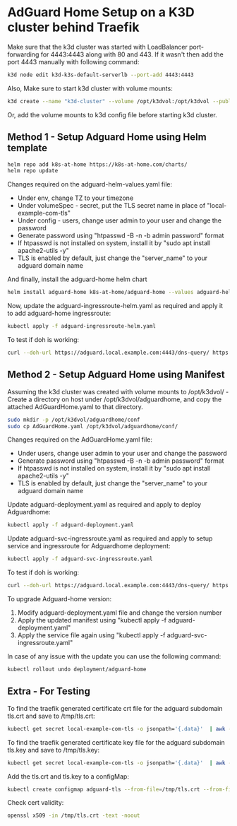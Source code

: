 # AdGuard Home Setup on a K3D cluster behind Traefik

Make sure that the k3d cluster was started with LoadBalancer port-forwarding for 4443:4443 along with 80 and 443.
If it wasn't then add the port 4443 manually with following command:

```bash
k3d node edit k3d-k3s-default-serverlb --port-add 4443:4443
```

Also, Make sure to start k3d cluster with volume mounts:

```bash
k3d create --name "k3d-cluster" --volume /opt/k3dvol:/opt/k3dvol --publish "80:80" --workers 2
```

Or, add the volume mounts to k3d config file before starting k3d cluster.


## Method 1 - Setup Adguard Home using Helm template

```bash
helm repo add k8s-at-home https://k8s-at-home.com/charts/
helm repo update
```

Changes required on the adguard-helm-values.yaml file:
- Under env, change TZ to your timezone
- Under volumeSpec - secret, put the TLS secret name in place of "local-example-com-tls"
- Under config - users, change user admin to your user and change the password
- Generate password using "htpasswd -B -n -b admin password" format
- If htpasswd is not installed on system, install it by "sudo apt install apache2-utils -y"
- TLS is enabled by default, just change the "server_name" to your adguard domain name


And finally, install the adguard-home helm chart 
```bash
helm install adguard-home k8s-at-home/adguard-home --values adguard-helm-values.yaml
```

Now, update the adguard-ingressroute-helm.yaml as required and apply it to add adguard-home ingressroute:
```bash
kubectl apply -f adguard-ingressroute-helm.yaml
```

To test if doh is working:
```bash
curl --doh-url https://adguard.local.example.com:4443/dns-query/ https://google.com
```


## Method 2 - Setup Adguard Home using Manifest

Assuming the k3d cluster was created with volume mounts to /opt/k3dvol/ - 
Create a directory on host under /opt/k3dvol/adguardhome, and copy the attached AdGuardHome.yaml to that directory.

```bash
sudo mkdir -p /opt/k3dvol/adguardhome/conf
sudo cp AdGuardHome.yaml /opt/k3dvol/adguardhome/conf/
```

Changes required on the AdGuardHome.yaml file:
- Under users, change user admin to your user and change the password
- Generate password using "htpasswd -B -n -b admin password" format
- If htpasswd is not installed on system, install it by "sudo apt install apache2-utils -y"
- TLS is enabled by default, just change the "server_name" to your adguard domain name

Update adguard-deployment.yaml as required and apply to deploy Adguardhome:
```bash
kubectl apply -f adguard-deployment.yaml
```

Update adguard-svc-ingressroute.yaml as required and apply to setup service and ingressroute for Adguardhome deployment:
```bash
kubectl apply -f adguard-svc-ingressroute.yaml
```

To test if doh is working:
```bash
curl --doh-url https://adguard.local.example.com:4443/dns-query/ https://google.com
```

To upgrade Adguard-home version:
1. Modify adguard-deployment.yaml file and change the version number
2. Apply the updated manifest using "kubectl apply -f adguard-deployment.yaml"
3. Apply the service file again using "kubectl apply -f adguard-svc-ingressroute.yaml"

In case of any issue with the update you can use the following command:
```bash
kubectl rollout undo deployment/adguard-home
```


## Extra - For Testing

To find the traefik generated certificate crt file for the adguard subdomain tls.crt and save to /tmp/tls.crt:
```bash
kubectl get secret local-example-com-tls -o jsonpath='{.data}'  | awk -F: '{ print $2 }' | tr -d ',""' | sed 's/tls.key//' | base64 --decode > /tmp/tls.crt
```

To find the traefik generated certificate key file for the adguard subdomain tls.key and save to /tmp/tls.key:
```bash
kubectl get secret local-example-com-tls -o jsonpath='{.data}'  | awk -F: '{ print $3 }' | tr -d '"}' | base64 --decode > /tmp/tls.key
```

Add the tls.crt and tls.key to a configMap:
```bash
kubectl create configmap adguard-tls --from-file=/tmp/tls.crt --from-file=/tmp/tls.key
```

Check cert validity:
```bash
openssl x509 -in /tmp/tls.crt -text -noout
```
